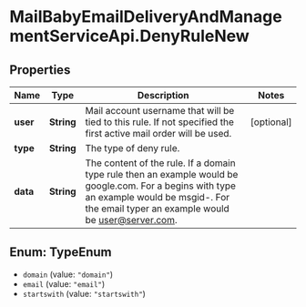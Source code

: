 # MailBabyEmailDeliveryAndManagementServiceApi.DenyRuleNew

## Properties
Name | Type | Description | Notes
------------ | ------------- | ------------- | -------------
**user** | **String** | Mail account username that will be tied to this rule.  If not specified the first active mail order will be used. | [optional] 
**type** | **String** | The type of deny rule. | 
**data** | **String** | The content of the rule.  If a domain type rule then an example would be google.com. For a begins with type an example would be msgid-.  For the email typer an example would be user@server.com. | 

<a name="TypeEnum"></a>
## Enum: TypeEnum

* `domain` (value: `"domain"`)
* `email` (value: `"email"`)
* `startswith` (value: `"startswith"`)

